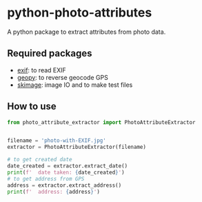 # python-photo-attributes

A python package to extract attributes from photo data.

## Required packages

- [exif](https://gitlab.com/TNThieding/exif): to read EXIF
- [geopy](https://geopy.readthedocs.io/): to reverse geocode GPS
- [skimage](https://scikit-image.org/): image IO and to make test files

## How to use

```python
from photo_attribute_extractor import PhotoAttributeExtractor


filename = 'photo-with-EXIF.jpg'
extractor = PhotoAttributeExtractor(filename)

# to get created date
date_created = extractor.extract_date()
print(f'  date taken: {date_created}')
# to get address from GPS
address = extractor.extract_address()
print(f'  address: {address}')
```
